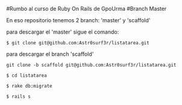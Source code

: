#Rumbo al curso de Ruby On Rails de GpoUrma
#Branch Master

En eso repositorio tenemos 2 branch: 'master' y 'scaffold'

para descargar el 'master' sigue el comando:

```linux
$ git clone git@github.com:Astr0surf3r/listatarea.git
```
para descargar el branch 'scaffold'

```linux
git clone -b scaffold git@github.com:Astr0surf3r/listatarea.git
```

```linux
$ cd listatarea
```
```linux
$ rake db:migrate
```
```linux
$ rails s
```                
